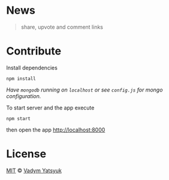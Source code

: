 # News

> share, upvote and comment links 


# Contribute

Install dependencies

```
npm install
```

*Have `mongodb` running on `localhost` or see `config.js` for mongo configuration.*

To start server and the app execute

```
npm start
```

then open the app [http://localhost:8000](http://localhost:8000)


# License

[MIT](https://tldrlegal.com/license/mit-license) © [Vadym Yatsyuk](https://github.com/vadimdez)
